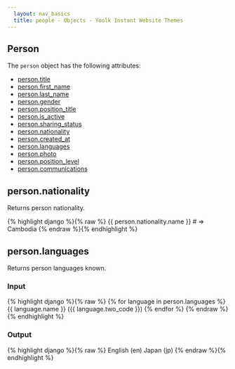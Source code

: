 ```yaml
---
  layout: nav_basics
  title: people - Objects - Yoolk Instant Website Themes
---
```


<h2 class="section-title">Person</h2>

The <code>person</code> object has the following attributes:

<div class="panel">
  <div class="panel-body">
    <ul>
      <li>
        <a href="#title">person.title</a>
      </li>
      <li>
        <a href="#first_name">person.first_name</a>
      </li>
      <li>
        <a href="#last_name">person.last_name</a>
      </li>
      <li>
        <a href="#gender">person.gender</a>
      </li>
      <li>
        <a href="#position_title">person.position_title</a>
      </li>
      <li>
        <a href="#is_active">person.is_active</a>
      </li>
      <li>
        <a href="#sharing_status">person.sharing_status</a>
      </li>
      <li>
        <a href="#nationality">person.nationality</a>
      </li>
      <li>
        <a href="#created_at">person.created_at</a>
      </li>
      <li>
        <a href="#languages">person.languages</a>
      </li>
      <li>
        <a href="#photo">person.photo</a>
      </li>
      <li>
        <a href="#position_level">person.position_level</a>
      </li>
      <li>
        <a href="#communications">person.communications</a>
      </li>
    </ul>
  </div>
</div>


<h2 class="tags" id="nationality">person.nationality</h2>

Returns person nationality.

<div class="panel">
  <div class="panel-body">
{% highlight django %}{% raw %}
{{ person.nationality.name }}
# => Cambodia
{% endraw %}{% endhighlight %}
  </div>
</div>

<h2 class="tags" id="languages">person.languages</h2>

Returns person languages known.

<div class="panel">
  <div class="panel-header">
    <h3>Input</h3>
  </div>
  <div class="panel-body">
{% highlight django %}{% raw %}
{% for language in person.languages %}
  {{ language.name }} ({{ language.two_code }})
{% endfor %}
{% endraw %}{% endhighlight %}
  </div>
</div>

<div class="panel">
  <div class="panel-header">
    <h3>Output</h3>
  </div>
  <div class="panel-body">
{% highlight django %}{% raw %}
English (en)
Japan (jp)
{% endraw %}{% endhighlight %}
  </div>
</div>